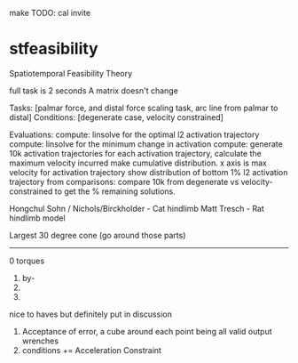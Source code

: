 make TODO: cal invite


# stfeasibility
Spatiotemporal Feasibility Theory

full task is 2 seconds
A matrix doesn't change

Tasks: [palmar force, and distal force scaling task, arc line from palmar to distal]
Conditions: [degenerate case, velocity constrained]

Evaluations:
	compute: linsolve for the optimal l2 activation trajectory
	compute: linsolve for the minimum change in activation
	compute: generate 10k activation trajectories
		for each activation trajectory, calculate the maximum velocity incurred
			make cumulative distribution. x axis is max velocity for activation trajectory
		show distribution of bottom 1% l2 activation trajectory from
comparisons: 
	compare 10k from degenerate vs velocity-constrained to get the % remaining solutions.


Hongchul Sohn / Nichols/Birckholder - Cat hindlimb
Matt Tresch - Rat hindlimb model

Largest 30 degree cone (go around those parts)

--------------

0 torques

1. by-
2.
3.


nice to haves but definitely put in discussion
1. Acceptance of error, a cube around each point being all valid output wrenches
2. conditions += Acceleration Constraint

